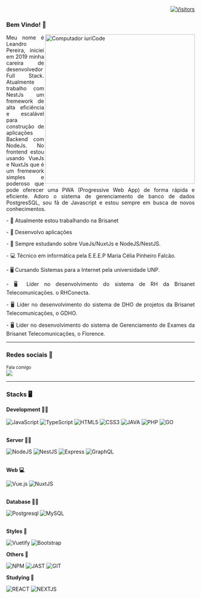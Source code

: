 <div align="right">

[![Visitors](https://komarev.com/ghpvc/?username=josimar16&label=Profile%20views&color=0e75b6&style=flat)](https://github.com/leandropn96)

</div>

### Bem Vindo! 👋
<img src="https://raw.githubusercontent.com/MicaelliMedeiros/micaellimedeiros/master/image/computer-illustration.png" min-width="400px" max-width="400px" width="400px" align="right" alt="Computador iuriCode">
<p align="justify">
  Meu nome é Leandro Pereira, iniciei em 2019 minha careira de desenvolvedor Full Stack. Atualmente trabalho com NestJs um fremework de alta eficiência e escalável para construção de aplicações Backend com NodeJs. No frontend estou usando VueJs e NuxtJs que é um fremework simples e poderoso que pode oferecer uma PWA (Progressive Web App) de forma rápida e eficiente. Adoro o sistema de gerenciamento de banco de dados PostgresSQL, sou fã de Javascript e estou sempre em busca de novos conhecimentos.
</p>
<p align="justify">
   - 🔭 Atualmente estou trabalhando na Brisanet
</p>
<p align="justify">
   - 🔭 Desenvolvo aplicações 
</p>
<p align="justify">
   - 🌱 Sempre estudando sobre VueJs/NuxtJs e NodeJS/NestJS.
</p>
<p align="justify">
   - 💻 Técnico em informática pela E.E.E.P Maria Célia Pinheiro Falcão. 
</p>
<p align="justify">
   - 🖥 Cursando Sistemas para a Internet pela universidade UNP.
</p>
<p align="justify">
   - 🖥 Líder no desenvolvimento do sistema de RH da Brisanet Telecomunicações. o RHConecta.
</p>
<p align="justify">
   - 🖥 Líder no desenvolvimento do sistema de DHO de projetos da Brisanet Telecomunicações, o GDHO.
</p>
<p align="justify">
   - 🖥 Líder no desenvolvimento do sistema de Gerenciamento de Exames  da Brisanet Telecomunicações, o Florence.
</p>

---- 
### Redes sociais 🔌
<sub>Fala comigo <br>
[<img src="https://img.shields.io/badge/Gmail-red?&style=for-the-badge&logo=Gmail&logoColor=white&theme=dark&link=mailto:leandro.p.n96@gmail.com">](mailto:leandro.p.n96@gmail.com)   
</sub>

----

### Stacks 🖥

<p align="justify">
  
<div>
  <strong> Development 👨‍💻 </strong>
  
  <br />
  <br />

  <img alt="JavaScript" src="https://img.shields.io/badge/javascript%20-%23323330.svg?&style=for-the-badge&logo=javascript&logoColor=%23F7DF1E"/>
  <img alt="TypeScript" src="https://img.shields.io/badge/typescript%20-%23007ACC.svg?&style=for-the-badge&logo=typescript&logoColor=white"/>
  <img alt="HTML5" src="https://img.shields.io/badge/html5%20-%23E34F26.svg?&style=for-the-badge&logo=html5&logoColor=white"/>
  <img alt="CSS3" src="https://img.shields.io/badge/css3-2D63DD.svg?&style=for-the-badge&logo=css3&logoColor=white"/>
  <img alt="JAVA" src="https://img.shields.io/badge/Java-ED8B00?style=for-the-badge&logo=java&logoColor=white" />
  <img alt="PHP" src="https://img.shields.io/badge/PHP-777BB4?style=for-the-badge&logo=php&logoColor=white"/>
  <img alt="GO" src="https://img.shields.io/badge/Go-00ADD8?style=for-the-badge&logo=go&logoColor=white"/>
  <img alt="" src=""/>
  <img alt="" src=""/>

  <br />
  <br />
  
  <strong> Server 👨‍🏭 </strong>
  
  <img alt="NodeJS" src="https://img.shields.io/badge/node.js%20-%2343853D.svg?&style=for-the-badge&logo=node.js&logoColor=white"/>
  <img alt="NestJS" src="https://img.shields.io/badge/nestjs%20-%23E0234E.svg?&style=for-the-badge&logo=nestjs&logoColor=white" />
  <img alt="Express" src="https://img.shields.io/badge/express-green.svg?&style=for-the-badge&logo=express&logoColor=white"/>
  <img alt="GraphQL" src="https://img.shields.io/badge/graphql%20-E10098.svg?&style=for-the-badge&logo=graphql&logoColor=white"/>
  
  <br />
  <br />
</div>

<div>
  
  <strong> Web 💻 </strong>

  <img alt="Vue.js" src="https://img.shields.io/badge/vuejs%20-%2335495e.svg?&style=for-the-badge&logo=vue.js&logoColor=%234FC08D"/>
  <img alt="NuxtJS" src="https://img.shields.io/badge/nuxt.js-00C58E?style=for-the-badge&logo=nuxtdotjs&logoColor=white"/>

  <br />
  <br />

  <strong> Database 👨‍⚖️ </strong>

  <img alt="Postgresql" src="https://img.shields.io/badge/postgresql%20-blue.svg?&style=for-the-badge&logo=postgresql&logoColor=white"/>
  <img alt="MySQL" src="https://img.shields.io/badge/MySQL-00000F?style=for-the-badge&logo=mysql&logoColor=white"/>
  <br />
  <br />
</div>
  
<div>

  <strong> Styles 💄 </strong>

  <img alt="Vuetify" src="https://img.shields.io/badge/vuetify-1867C0.svg?&style=for-the-badge&logo=vuetify&logoColor=white"/>
  <img alt="Bootstrap" src="https://img.shields.io/badge/bootstrap-7953B3.svg?&style=for-the-badge&logo=bootstrap&logoColor=white"/>

  <img alt="" src="https://img.shields.io/badge/-materialize--css-ff69b4?style=for-the-badge&logo=materialize--css&logoColor=white"/>
  </p>

</div>

<div>

  <strong> Others 💄 </strong>

  <img alt="NPM" src="https://img.shields.io/badge/npm-CB3837?style=for-the-badge&logo=npm&logoColor=white"/>
  <img alt="JAST" src="https://img.shields.io/badge/Jest-C21325?style=for-the-badge&logo=jest&logoColor=white"/>
  <img alt="GIT" src="https://img.shields.io/badge/Git-F05032?style=for-the-badge&logo=git&logoColor=white"/>
  </p>

</div>

<div>

  <strong> Studying 💄 </strong>

  <img alt="REACT" src="https://img.shields.io/badge/React-20232A?style=for-the-badge&logo=react&logoColor=61DAFB"/>
  <img alt="NEXTJS" src="https://img.shields.io/badge/next.js-000000?style=for-the-badge&logo=nextdotjs&logoColor=white"/>
  </p>

</div>
